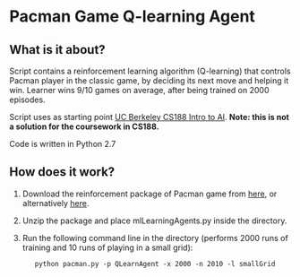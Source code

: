 # Pacman Game Q-learning Agent

## What is it about?

Script contains a reinforcement learning algorithm (Q-learning) that controls Pacman player in the classic game, by deciding its next move and helping it win. Learner wins 9/10 games on average, after being trained on 2000 episodes.

Script uses as starting point [UC Berkeley CS188 Intro to AI](http://ai.berkeley.edu/reinforcement.html).
**Note: this is not a solution for the coursework in CS188.**

Code is written in Python 2.7

## How does it work?

1. Download the reinforcement package of Pacman game from [here](http://ai.berkeley.edu/projects/release/reinforcement/v1/001/reinforcement.zip), or alternatively [here](http://ai.berkeley.edu/reinforcement.html).

2. Unzip the package and place mlLearningAgents.py inside the directory.

3. Run the following command line in the directory (performs 2000 runs of training and 10 runs of playing in a small grid):
  
          python pacman.py -p QLearnAgent -x 2000 -n 2010 -l smallGrid
